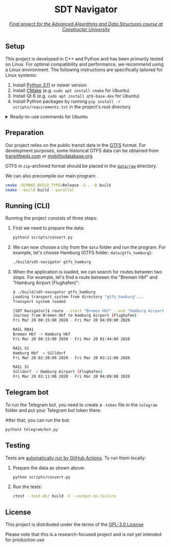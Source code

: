 <h1 align="center">SDT Navigator</h1>
<h6 align="center">
	<a href="https://docs.google.com/presentation/d/e/2PACX-1vQNlbyWFmbQOSK8aOKznbCmE7JXFppdAYH7fN8-1sdmeVfJIxTH9R3RguKPvG3DqfPTjmCuY1mOAvj4/pub">Final project for the Advanced Algorithms and Data Structures course at Constructor University</a>
</h6>


## Setup

This project is developed in C++ and Python and has been primarily tested on Linux. For optimal compatibility and performance, we recommend using a Linux environment. The following instructions are specifically tailored for Linux systems:

1. Install [Python 3.11](https://www.python.org) or newer version
2. Install [CMake](https://cmake.org) (e.g. `sudo apt install cmake` for Ubuntu)
3. Install Qt 6 (e.g. `sudo apt install qt6-base-dev` for Ubuntu)
4. Install Python packages by running `pip install -r scripts/requirements.txt` in the project's root directory

<details>
<summary>Ready-to-use commands for Ubuntu</summary>

```bash
sudo apt update
sudo apt install python3 python3-pip cmake qt6-base-dev
pip install -r scripts/requirements.txt
```

</details>

## Preparation

Our project relies on the public transit data in the [GTFS](https://en.wikipedia.org/wiki/GTFS) format. For development purposes, some historical GTFS data can be obtained from [transitfeeds.com](https://transitfeeds.com) or [mobilitydatabase.org](https://mobilitydatabase.org).

GTFS in `zip`-archived format should be placed in the [`data/raw`](data/raw) directory.

We can also precompile our main program:
```bash
cmake -DCMAKE_BUILD_TYPE=Release -S . -B build
cmake --build build --parallel
```

## Running (CLI)

Running the project consists of three steps:

1. First we need to prepare the data:
	```bash
	python3 scripts/convert.py
	```

2. We can now choose a city from the `data` folder and run the program. For example, let's choose Hamburg (GTFS folder: `data/gtfs_hamburg`):
	```bash
	./build/sdt-navigator gtfs_hamburg
	```

3. When the application is loaded, we can search for routes between two stops. For example, let's find a route between the "Bremen Hbf" and "Hamburg Airport (Flughafen)":
	```bash
	$ ./build/sdt-navigator gtfs_hamburg
	Loading transport system from directory "gtfs_hamburg"...
	Transport system loaded

	[SDT Navigator]$ route --start "Bremen Hbf" --end "Hamburg Airport (Flughafen)" --date 2024-03-20 --time 6:00
	Journey from Bremen Hbf to Hamburg Airport (Flughafen)
	Fri Mar 20 00:15:00 2020 - Fri Mar 20 04:09:00 2020

	RAIL RB41
	Bremen Hbf -> Hamburg Hbf
	Fri Mar 20 00:15:00 2020 - Fri Mar 20 01:44:00 2020

	RAIL S1
	Hamburg Hbf -> Sülldorf
	Fri Mar 20 02:38:00 2020 - Fri Mar 20 03:11:00 2020

	RAIL S1
	Sülldorf -> Hamburg Airport (Flughafen)
	Fri Mar 20 03:11:00 2020 - Fri Mar 20 04:09:00 2020
	```

## Telegram bot

To run the Telegram bot, you need to create a `.token` file in the `telegram` folder and put your Telegram bot token there.

After that, you can run the bot:
```bash
python3 telegram/bot.py
```


## Testing

Tests are [automatically run by GitHub Actions](../../actions). To run them locally:

1. Prepare the data as shown above:
	```bash
	python scripts/convert.py
	```

2. Run the tests:
	```bash
	ctest --test-dir build -V --output-on-failure
	```

## License

This project is distributed under the terms of the [GPL-3.0 License](LICENSE)

Please note that this is a research-focused project and is not yet intended for production use